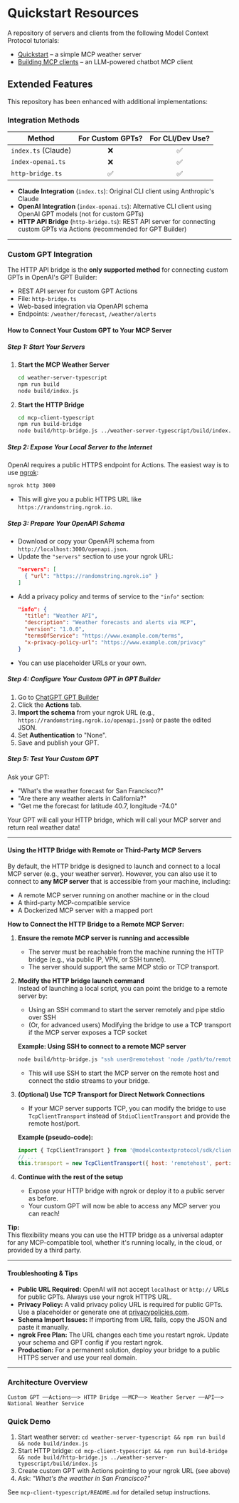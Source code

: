 # Quickstart Resources

A repository of servers and clients from the following Model Context Protocol tutorials:
- [Quickstart](https://modelcontextprotocol.io/quickstart) – a simple MCP weather server
- [Building MCP clients](https://modelcontextprotocol.io/tutorials/building-a-client) – an LLM-powered chatbot MCP client

## Extended Features

This repository has been enhanced with additional implementations:

### Integration Methods

| Method                | For Custom GPTs? | For CLI/Dev Use? |
|----------------------|:----------------:|:----------------:|
| `index.ts` (Claude)  |        ❌         |       ✅         |
| `index-openai.ts`    |        ❌         |       ✅         |
| `http-bridge.ts`     |        ✅         |       ✅         |

- **Claude Integration** (`index.ts`): Original CLI client using Anthropic's Claude
- **OpenAI Integration** (`index-openai.ts`): Alternative CLI client using OpenAI GPT models (not for custom GPTs)
- **HTTP API Bridge** (`http-bridge.ts`): REST API server for connecting custom GPTs via Actions (recommended for GPT Builder)

---

### Custom GPT Integration

The HTTP API bridge is the **only supported method** for connecting custom GPTs in OpenAI's GPT Builder:

- REST API server for custom GPT Actions
- File: `http-bridge.ts`
- Web-based integration via OpenAPI schema
- Endpoints: `/weather/forecast`, `/weather/alerts`

#### **How to Connect Your Custom GPT to Your MCP Server**

##### **Step 1: Start Your Servers**

1. **Start the MCP Weather Server**
   ```bash
   cd weather-server-typescript
   npm run build
   node build/index.js
   ```

2. **Start the HTTP Bridge**
   ```bash
   cd mcp-client-typescript
   npm run build-bridge
   node build/http-bridge.js ../weather-server-typescript/build/index.js
   ```

##### **Step 2: Expose Your Local Server to the Internet**

OpenAI requires a public HTTPS endpoint for Actions. The easiest way is to use [ngrok](https://ngrok.com/):

```bash
ngrok http 3000
```
- This will give you a public HTTPS URL like `https://randomstring.ngrok.io`.

##### **Step 3: Prepare Your OpenAPI Schema**

- Download or copy your OpenAPI schema from `http://localhost:3000/openapi.json`.
- Update the `"servers"` section to use your ngrok URL:
  ```json
  "servers": [
    { "url": "https://randomstring.ngrok.io" }
  ]
  ```
- Add a privacy policy and terms of service to the `"info"` section:
  ```json
  "info": {
    "title": "Weather API",
    "description": "Weather forecasts and alerts via MCP",
    "version": "1.0.0",
    "termsOfService": "https://www.example.com/terms",
    "x-privacy-policy-url": "https://www.example.com/privacy"
  }
  ```
- You can use placeholder URLs or your own.

##### **Step 4: Configure Your Custom GPT in GPT Builder**

1. Go to [ChatGPT GPT Builder](https://chat.openai.com/gpts/editor)
2. Click the **Actions** tab.
3. **Import the schema** from your ngrok URL (e.g., `https://randomstring.ngrok.io/openapi.json`) or paste the edited JSON.
4. Set **Authentication** to "None".
5. Save and publish your GPT.

##### **Step 5: Test Your Custom GPT**

Ask your GPT:
- "What's the weather forecast for San Francisco?"
- "Are there any weather alerts in California?"
- "Get me the forecast for latitude 40.7, longitude -74.0"

Your GPT will call your HTTP bridge, which will call your MCP server and return real weather data!

---

#### **Using the HTTP Bridge with Remote or Third-Party MCP Servers**

By default, the HTTP bridge is designed to launch and connect to a local MCP server (e.g., your weather server). However, you can also use it to connect to **any MCP server** that is accessible from your machine, including:

- A remote MCP server running on another machine or in the cloud
- A third-party MCP-compatible service
- A Dockerized MCP server with a mapped port

**How to Connect the HTTP Bridge to a Remote MCP Server:**

1. **Ensure the remote MCP server is running and accessible**  
   - The server must be reachable from the machine running the HTTP bridge (e.g., via public IP, VPN, or SSH tunnel).
   - The server should support the same MCP stdio or TCP transport.

2. **Modify the HTTP bridge launch command**  
   Instead of launching a local script, you can point the bridge to a remote server by:
   - Using an SSH command to start the server remotely and pipe stdio over SSH
   - (Or, for advanced users) Modifying the bridge to use a TCP transport if the MCP server exposes a TCP socket

   **Example: Using SSH to connect to a remote MCP server**
   ```bash
   node build/http-bridge.js "ssh user@remotehost 'node /path/to/remote/build/index.js'"
   ```
   - This will use SSH to start the MCP server on the remote host and connect the stdio streams to your bridge.

3. **(Optional) Use TCP Transport for Direct Network Connections**
   - If your MCP server supports TCP, you can modify the bridge to use `TcpClientTransport` instead of `StdioClientTransport` and provide the remote host/port.

   **Example (pseudo-code):**
   ```js
   import { TcpClientTransport } from '@modelcontextprotocol/sdk/client/tcp.js';
   // ...
   this.transport = new TcpClientTransport({ host: 'remotehost', port: 12345 });
   ```

4. **Continue with the rest of the setup**
   - Expose your HTTP bridge with ngrok or deploy it to a public server as before.
   - Your custom GPT will now be able to access any MCP server you can reach!

**Tip:**  
This flexibility means you can use the HTTP bridge as a universal adapter for any MCP-compatible tool, whether it's running locally, in the cloud, or provided by a third party.

---

#### **Troubleshooting & Tips**

- **Public URL Required:** OpenAI will not accept `localhost` or `http://` URLs for public GPTs. Always use your ngrok HTTPS URL.
- **Privacy Policy:** A valid privacy policy URL is required for public GPTs. Use a placeholder or generate one at [privacypolicies.com](https://www.privacypolicies.com/live/).
- **Schema Import Issues:** If importing from URL fails, copy the JSON and paste it manually.
- **ngrok Free Plan:** The URL changes each time you restart ngrok. Update your schema and GPT config if you restart ngrok.
- **Production:** For a permanent solution, deploy your bridge to a public HTTPS server and use your real domain.

---

### Architecture Overview
```
Custom GPT ──Actions──> HTTP Bridge ──MCP──> Weather Server ──API──> National Weather Service
```

### Quick Demo
1. Start weather server: `cd weather-server-typescript && npm run build && node build/index.js`
2. Start HTTP bridge: `cd mcp-client-typescript && npm run build-bridge && node build/http-bridge.js ../weather-server-typescript/build/index.js`  
3. Create custom GPT with Actions pointing to your ngrok URL (see above)
4. Ask: *"What's the weather in San Francisco?"*

See `mcp-client-typescript/README.md` for detailed setup instructions.
